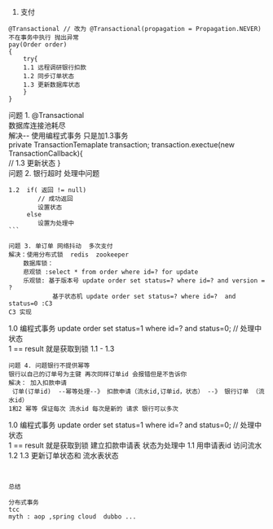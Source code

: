 1. 支付 

``` 
@Transactional // 改为 @Transactional(propagation = Propagation.NEVER) 不在事务中执行 抛出异常
pay(Order order)
{
	try{
	1.1 远程调研银行扣款
	1.2 同步订单状态 
    1.3 更新数据库状态 
	}
}

```
问题 1. @Transactional  
数据库连接池耗尽        
解决-- 使用编程式事务 只是加1.3事务   
private TransactionTemaplate transaction;
transaction.exectue(new TransactionCallback<Obeject>){      
    // 1.3 更新状态 
}   
问题 2. 银行超时 处理中问题     
````
1.2  if( 返回 != null)
        // 成功返回 
        设置状态 
     else
        设置为处理中
```

问题 3. 单订单 网络抖动  多次支付 
解决：使用分布式锁  redis  zookeeper 
    数据库锁：
    悲观锁 :select * from order where id=? for update 
    乐观锁: 基于版本号 update order set status=? where id=? and version = ? 
            基于状态机 update order set status=? where id=?  and status=0 :C3    
C3 实现 
````
 1.0 编程式事务 
    update order set status=1 where id=? and status=0; // 处理中状态  
    1 == result 就是获取到锁 
  1.1 - 1.3

````
问题 4. 问题银行不提供幂等  
银行以自己的订单号为主键 再次同样订单id 会报错但是不告诉你      
解决： 加入扣款申请     
 订单(订单id)  --幂等处理--》 扣款申请（流水id,订单id，状态） --》 银行订单 （流水id）
1和2 幂等 保证每次 流水id 每次是新的 请求 银行可以多次      

````
 1.0 编程式事务 
    update order set status=1 where id=? and status=0; // 处理中状态  
    1 == result 就是获取到锁 
        建立扣款申请表 状态为处理中 
  1.1 
    用申请表id 访问流水 
  1.2
  1.3 更新订单状态和 流水表状态 

````


总结 

分布式事务
tcc
myth : aop ,spring cloud  dubbo ...
